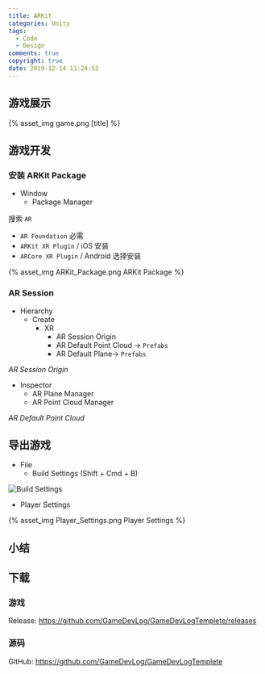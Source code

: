 ```yaml
---
title: ARKit
categories: Unity
tags:
  - Code
  - Design
comments: true
copyright: true
date: 2019-12-14 11:24:52
---
```


## 游戏展示

{% asset_img game.png [title] %}

<!--more-->

## 游戏开发

### 安装 ARKit Package

* Window
  * Package Manager

搜索 `AR`

* `AR Foundation` 必需
* `ARKit XR Plugin` / iOS 安装
* `ARCore XR Plugin` / Android 选择安装

{% asset_img ARKit_Package.png ARKit Package  %}

### AR Session

* Hierarchy
    * Create
        * XR
            * AR Session Origin
            * AR Default Point Cloud -> `Prefabs`
            * AR Default Plane-> `Prefabs`

*AR Session Origin*

* Inspector
    * AR Plane Manager
    * AR Point Cloud Manager

*AR Default Point Cloud*


## 导出游戏

* File
    * Build Settings (Shift + Cmd + B)

![Build Settings](https://game.iosdevlog.com/2019/12/04/Bomber-Man/Build_Settings.png)

* Player Settings

{% asset_img Player_Settings.png Player Settings  %}

## 小结

## 下载

### 游戏

Release: <https://github.com/GameDevLog/GameDevLogTemplete/releases>

### 源码

GitHub: <https://github.com/GameDevLog/GameDevLogTemplete>